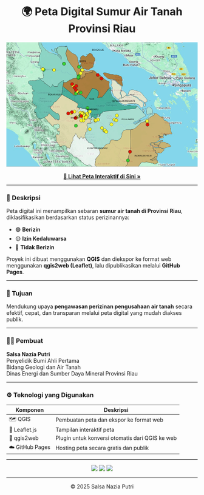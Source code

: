<h1 align="center">🌍 Peta Digital Sumur Air Tanah Provinsi Riau</h1>

<p align="center">
  <img src="peta/thumbnail.png" alt="Tangkapan layar peta" width="600">
</p>

<p align="center">
  <a href="https://salsanasa.github.io/PetaSumurAirTanahRiau/peta/"><strong>🔗 Lihat Peta Interaktif di Sini »</strong></a>
</p>

---

### 📖 Deskripsi
Peta digital ini menampilkan sebaran **sumur air tanah di Provinsi Riau**, diklasifikasikan berdasarkan status perizinannya:
- 🟢 **Berizin**
- 🟡 **Izin Kedaluwarsa**
- 🔴 **Tidak Berizin**

Proyek ini dibuat menggunakan **QGIS** dan diekspor ke format web menggunakan **qgis2web (Leaflet)**, lalu dipublikasikan melalui **GitHub Pages**.

---

### 🧭 Tujuan
Mendukung upaya **pengawasan perizinan pengusahaan air tanah** secara efektif, cepat, dan transparan melalui peta digital yang mudah diakses publik.

---

### 🧑‍💻 Pembuat
**Salsa Nazia Putri**  
Penyelidik Bumi Ahli Pertama  
Bidang Geologi dan Air Tanah  
Dinas Energi dan Sumber Daya Mineral Provinsi Riau

---

### ⚙️ Teknologi yang Digunakan
| Komponen | Deskripsi |
|-----------|------------|
| 🗺️ QGIS | Pembuatan peta dan ekspor ke format web |
| 🌿 Leaflet.js | Tampilan interaktif peta |
| 🧩 qgis2web | Plugin untuk konversi otomatis dari QGIS ke web |
| ☁️ GitHub Pages | Hosting peta secara gratis dan publik |

---

<p align="center">
  <img src="https://img.shields.io/badge/Made%20with-QGIS-green?logo=qgis">
  <img src="https://img.shields.io/badge/Powered%20by-Leaflet-blue?logo=leaflet">
  <img src="https://img.shields.io/badge/Hosted%20on-GitHub%20Pages-lightgrey?logo=github">
</p>

---

<p align="center">© 2025 Salsa Nazia Putri</p>
